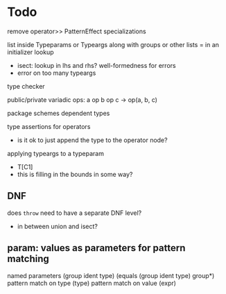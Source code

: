 # Todo

remove operator>> PatternEffect specializations

list inside Typeparams or Typeargs along with groups or other lists
= in an initializer
lookup
- isect: lookup in lhs and rhs?
well-formedness for errors
- error on too many typeargs

type checker

public/private
variadic ops: a op b op c -> op(a, b, c)

package schemes
dependent types

type assertions for operators
- is it ok to just append the type to the operator node?

applying typeargs to a typeparam
- T[C1]
- this is filling in the bounds in some way?

## DNF

does `throw` need to have a separate DNF level?
- in between union and isect?

## param: values as parameters for pattern matching

named parameters
  (group ident type)
  (equals (group ident type) group*)
pattern match on type
  (type)
pattern match on value
  (expr)
